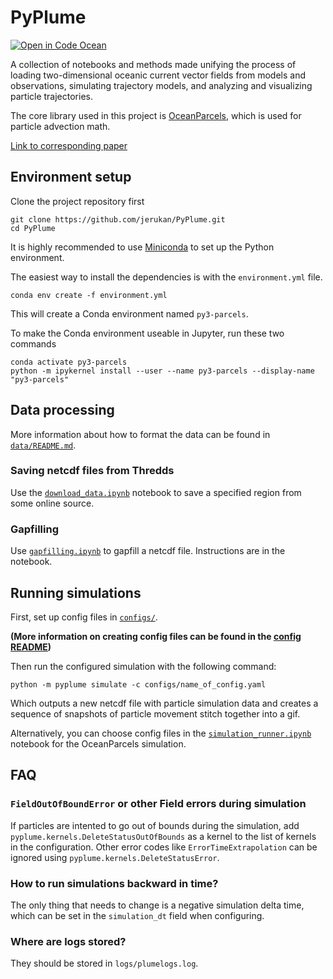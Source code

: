 # PyPlume

[![Open in Code Ocean](https://codeocean.com/codeocean-assets/badge/open-in-code-ocean.svg)](https://codeocean.com/capsule/9735287/tree/v1)

A collection of notebooks and methods made unifying the process of loading two-dimensional oceanic current vector fields from models and observations, simulating trajectory models, and analyzing and visualizing particle trajectories.

The core library used in this project is [OceanParcels](https://oceanparcels.org/), which is used for particle advection math.

[Link to corresponding paper](https://doi.org/10.1016/j.envsoft.2023.105783)

## Environment setup

Clone the project repository first

```shell
git clone https://github.com/jerukan/PyPlume.git
cd PyPlume
```

It is highly recommended to use [Miniconda](https://docs.conda.io/en/latest/miniconda.html) to set up the Python environment.

The easiest way to install the dependencies is with the `environment.yml` file.
```shell
conda env create -f environment.yml
```
This will create a Conda environment named `py3-parcels`.

To make the Conda environment useable in Jupyter, run these two commands
```shell
conda activate py3-parcels
python -m ipykernel install --user --name py3-parcels --display-name "py3-parcels"
```

## Data processing

More information about how to format the data can be found in [`data/README.md`](data/README.md).

### Saving netcdf files from Thredds

Use the [`download_data.ipynb`](download_data.ipynb) notebook to save a specified region from some online source.

### Gapfilling

Use [`gapfilling.ipynb`](gapfilling.ipynb) to gapfill a netcdf file. Instructions are in the notebook.

## Running simulations

First, set up config files in [`configs/`](configs).

**(More information on creating config files can be found in the [config README](configs/README.md))**

Then run the configured simulation with the following command:

```shell
python -m pyplume simulate -c configs/name_of_config.yaml
```

Which outputs a new netcdf file with particle simulation data and creates a sequence of snapshots of particle movement stitch together into a gif.

Alternatively, you can choose config files in the [`simulation_runner.ipynb`](simulation_runner.ipynb) notebook for the OceanParcels simulation.

## FAQ

### `FieldOutOfBoundError` or other Field errors during simulation

If particles are intented to go out of bounds during the simulation, add `pyplume.kernels.DeleteStatusOutOfBounds` as a kernel to the list of kernels in the configuration. Other error codes like `ErrorTimeExtrapolation` can be ignored using `pyplume.kernels.DeleteStatusError`.

### How to run simulations backward in time?

The only thing that needs to change is a negative simulation delta time, which can be set in the `simulation_dt` field when configuring.

### Where are logs stored?

They should be stored in `logs/plumelogs.log`.
